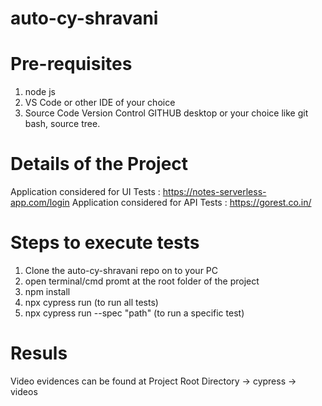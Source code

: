 # auto-cy-shravani

# Pre-requisites

1. node js
2. VS Code or other IDE of your choice
3. Source Code Version Control GITHUB desktop or your choice like git bash, source tree.

# Details of the Project

Application considered for UI Tests : https://notes-serverless-app.com/login
Application considered for API Tests : https://gorest.co.in/

# Steps to execute tests
1. Clone the auto-cy-shravani repo on to your PC
2. open terminal/cmd promt at the root folder of the project 
3. npm install
4. npx cypress run (to run all tests)
5. npx cypress run --spec "path" (to run a specific test)

# Resuls
Video evidences can be found at Project Root Directory -> cypress -> videos
 
